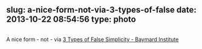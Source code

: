 slug: a-nice-form-not-via-3-types-of-false
date: 2013-10-22 08:54:56
type: photo
---

<a href="http://baymard.com/blog/false-simplicity"><img src="{{@asset.url swerner/tumblr/2013-10-22-a-nice-form-not-via-3-types-of-false-476d7212eb.png}}" alt=""/></a>

A nice form - not - via [3 Types of False Simplicity - Baymard Institute](http://baymard.com/blog/false-simplicity)

